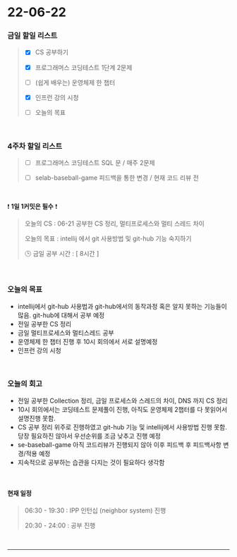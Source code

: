 # 22-06-22
 ### 금일 할일 리스트 


> - [x]  CS 공부하기  
>
> - [x]  프로그래머스 코딩테스트 1단계 2문제 
>
> - [ ]  (쉽게 배우는) 운영체제 한 챕터 
>
> - [x]  인프런 강의 시청
>
> - [ ]  오늘의 목표    

<br/>

### 4주차 할일 리스트  

> - [ ]  프로그래머스 코딩테스트 SQL 문 / 매주 2문제  
>
> - [ ]  selab-baseball-game 피드백을 통한 변경 / 현재 코드 리뷰 전

<br/>

❗ **1일 1커밋은 필수** ❗
> 오늘의 CS : 06-21 공부한 CS 정리, 멀티프로세스와 멀티 스레드 차이
>
> 오늘의 목표  : intellij 에서 git 사용방법 및 git-hub 기능 숙지하기
>
> 🕒 금일 공부 시간 :  [ 8시간 ]    
  
<br/>

### 오늘의 목표
- intellij에서 git-hub 사용법과 git-hub에서의 동작과정 혹은 알지 못하는 기능들이 많음. git-hub에 대해서 공부 예정
- 전일 공부한 CS 정리
- 금일 멀티프로세스와 멀티스레드 공부
- 운영체제 한 챕터 진행 후 10시 회의에서 서로 설명예정
- 인프런 강의 시청 

<br>

### 오늘의 회고
- 전일 공부한 Collection 정리, 금일 프로세스와 스레드의 차이, DNS 까지 CS 정리
- 10시 회의에서는 코딩테스트 문제풀이 진행, 아직도 운영체제 2챕터를 다 못읽어서 설명진행 못함.
- CS 공부 정리 위주로 진행하였고 git-hub 기능 및 intellij에서 사용방법 진행 못함. 당장 필요하진 않아서 우선순위를 조금 낮추고 진행 예정
- se-baseball-game 아직 코드리뷰가 진행되지 않아 이후 피드백 후 피드백사항 변경/적용 예정
- 지속적으로 공부하는 습관을 다지는 것이 필요하다 생각함



<br>

#### 현재 일정  

> 06:30 - 19:30 : IPP 인턴십 (neighbor system) 진행 
>
> 20:30 - 24:00 : 공부 진행 

<br/>

------------  